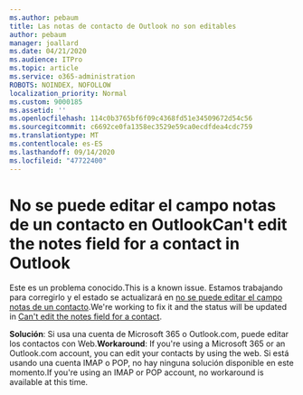 ```yaml
---
ms.author: pebaum
title: Las notas de contacto de Outlook no son editables
author: pebaum
manager: joallard
ms.date: 04/21/2020
ms.audience: ITPro
ms.topic: article
ms.service: o365-administration
ROBOTS: NOINDEX, NOFOLLOW
localization_priority: Normal
ms.custom: 9000185
ms.assetid: ''
ms.openlocfilehash: 114c0b3765bf6f09c4368fd51e34509672d54c56
ms.sourcegitcommit: c6692ce0fa1358ec3529e59ca0ecdfdea4cdc759
ms.translationtype: MT
ms.contentlocale: es-ES
ms.lasthandoff: 09/14/2020
ms.locfileid: "47722400"
---
```

# <a name="cant-edit-the-notes-field-for-a-contact-in-outlook"></a><span data-ttu-id="648df-102">No se puede editar el campo notas de un contacto en Outlook</span><span class="sxs-lookup"><span data-stu-id="648df-102">Can't edit the notes field for a contact in Outlook</span></span>
<span data-ttu-id="648df-103">Este es un problema conocido.</span><span class="sxs-lookup"><span data-stu-id="648df-103">This is a known issue.</span></span> <span data-ttu-id="648df-104">Estamos trabajando para corregirlo y el estado se actualizará en [no se puede editar el campo notas de un contacto](https://support.office.com/article/fb8394ce-04ce-48b5-bae4-be46f77f10fe).</span><span class="sxs-lookup"><span data-stu-id="648df-104">We're working to fix it and the status will be updated in [Can't edit the notes field for a contact](https://support.office.com/article/fb8394ce-04ce-48b5-bae4-be46f77f10fe).</span></span>

<span data-ttu-id="648df-105">**Solución**: Si usa una cuenta de Microsoft 365 o Outlook.com, puede editar los contactos con Web.</span><span class="sxs-lookup"><span data-stu-id="648df-105">**Workaround**: If you're using a Microsoft 365 or an Outlook.com account, you can edit your contacts by using the web.</span></span> <span data-ttu-id="648df-106">Si está usando una cuenta IMAP o POP, no hay ninguna solución disponible en este momento.</span><span class="sxs-lookup"><span data-stu-id="648df-106">If you're using an IMAP or POP account, no workaround is available at this time.</span></span>